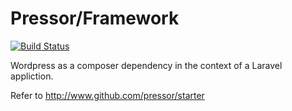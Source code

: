 # Pressor/Framework

[![Build Status](https://travis-ci.org/pressor/framework.svg)](https://travis-ci.org/pressor/framework)

Wordpress as a composer dependency in the context of a Laravel appliction.

Refer to http://www.github.com/pressor/starter
